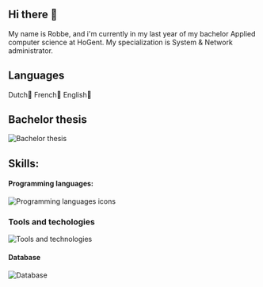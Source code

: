 ## Hi there 👋

My name is Robbe, and i'm currently in my last year of my bachelor Applied computer science at HoGent. My specialization is System & Network administrator.

## Languages
Dutch🍺
French🥖
English🍔

## Bachelor thesis
![Bachelor thesis](https://github.com/BiggieBerto/Thesis.git)

## Skills:

#### Programming languages:
![Programming languages icons](https://skillicons.dev/icons?i=java,py,powershell,bash)

### Tools and techologies
![Tools and technologies](https://skillicons.dev/icons?i=ansible,aws,azure,bitbucket,debian,docker,elasticsearch,git,github,prometheus,grafana,jenkins,kafka,kali,kubernetes,latex,redhat)

#### Database
![Database](https://skillicons.dev/icons?i=mysql,postgres)


<!--
**BiggieBerto/BiggieBerto** is a ✨ _special_ ✨ repository because its `README.md` (this file) appears on your GitHub profile.

Here are some ideas to get you started:

- 🔭 I’m currently working on ...
- 🌱 I’m currently learning ...
- 👯 I’m looking to collaborate on ...
- 🤔 I’m looking for help with ...
- 💬 Ask me about ...
- 📫 How to reach me: ...
- 😄 Pronouns: ...
- ⚡ Fun fact: ...
-->
